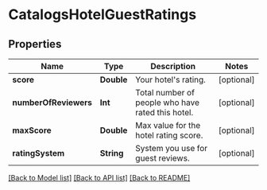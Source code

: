 # CatalogsHotelGuestRatings

## Properties
Name | Type | Description | Notes
------------ | ------------- | ------------- | -------------
**score** | **Double** | Your hotel&#39;s rating. | [optional] 
**numberOfReviewers** | **Int** | Total number of people who have rated this hotel. | [optional] 
**maxScore** | **Double** | Max value for the hotel rating score. | [optional] 
**ratingSystem** | **String** | System you use for guest reviews. | [optional] 

[[Back to Model list]](../README.md#documentation-for-models) [[Back to API list]](../README.md#documentation-for-api-endpoints) [[Back to README]](../README.md)



